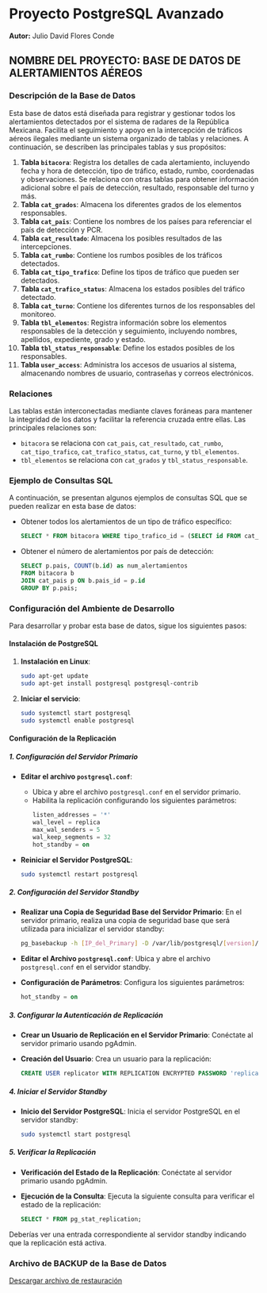
# Proyecto PostgreSQL Avanzado

**Autor:** Julio David Flores Conde

## NOMBRE DEL PROYECTO: BASE DE DATOS DE ALERTAMIENTOS AÉREOS

### Descripción de la Base de Datos

Esta base de datos está diseñada para registrar y gestionar todos los alertamientos detectados por el sistema de radares de la República Mexicana. Facilita el seguimiento y apoyo en la intercepción de tráficos aéreos ilegales mediante un sistema organizado de tablas y relaciones. A continuación, se describen las principales tablas y sus propósitos:

1. **Tabla `bitacora`**: Registra los detalles de cada alertamiento, incluyendo fecha y hora de detección, tipo de tráfico, estado, rumbo, coordenadas y observaciones. Se relaciona con otras tablas para obtener información adicional sobre el país de detección, resultado, responsable del turno y más.
2. **Tabla `cat_grados`**: Almacena los diferentes grados de los elementos responsables.
3. **Tabla `cat_pais`**: Contiene los nombres de los países para referenciar el país de detección y PCR.
4. **Tabla `cat_resultado`**: Almacena los posibles resultados de las intercepciones.
5. **Tabla `cat_rumbo`**: Contiene los rumbos posibles de los tráficos detectados.
6. **Tabla `cat_tipo_trafico`**: Define los tipos de tráfico que pueden ser detectados.
7. **Tabla `cat_trafico_status`**: Almacena los estados posibles del tráfico detectado.
8. **Tabla `cat_turno`**: Contiene los diferentes turnos de los responsables del monitoreo.
9. **Tabla `tbl_elementos`**: Registra información sobre los elementos responsables de la detección y seguimiento, incluyendo nombres, apellidos, expediente, grado y estado.
10. **Tabla `tbl_status_responsable`**: Define los estados posibles de los responsables.
11. **Tabla `user_access`**: Administra los accesos de usuarios al sistema, almacenando nombres de usuario, contraseñas y correos electrónicos.

### Relaciones

Las tablas están interconectadas mediante claves foráneas para mantener la integridad de los datos y facilitar la referencia cruzada entre ellas. Las principales relaciones son:

- `bitacora` se relaciona con `cat_pais`, `cat_resultado`, `cat_rumbo`, `cat_tipo_trafico`, `cat_trafico_status`, `cat_turno`, y `tbl_elementos`.
- `tbl_elementos` se relaciona con `cat_grados` y `tbl_status_responsable`.

### Ejemplo de Consultas SQL

A continuación, se presentan algunos ejemplos de consultas SQL que se pueden realizar en esta base de datos:

- Obtener todos los alertamientos de un tipo de tráfico específico:
  ```sql
  SELECT * FROM bitacora WHERE tipo_trafico_id = (SELECT id FROM cat_tipo_trafico WHERE tipo = 'Tráfico Ilegal');
  ```

- Obtener el número de alertamientos por país de detección:
  ```sql
  SELECT p.pais, COUNT(b.id) as num_alertamientos 
  FROM bitacora b 
  JOIN cat_pais p ON b.pais_id = p.id 
  GROUP BY p.pais;
  ```

### Configuración del Ambiente de Desarrollo

Para desarrollar y probar esta base de datos, sigue los siguientes pasos:

#### Instalación de PostgreSQL

1. **Instalación en Linux**:
   ```bash
   sudo apt-get update
   sudo apt-get install postgresql postgresql-contrib
   ```

2. **Iniciar el servicio**:
   ```bash
   sudo systemctl start postgresql
   sudo systemctl enable postgresql
   ```

#### Configuración de la Replicación

##### 1. Configuración del Servidor Primario

- **Editar el archivo `postgresql.conf`**:
  - Ubica y abre el archivo `postgresql.conf` en el servidor primario.
  - Habilita la replicación configurando los siguientes parámetros:
    ```sql
    listen_addresses = '*'
    wal_level = replica
    max_wal_senders = 5
    wal_keep_segments = 32
    hot_standby = on
    ```

- **Reiniciar el Servidor PostgreSQL**:
  ```bash
  sudo systemctl restart postgresql
  ```

##### 2. Configuración del Servidor Standby

- **Realizar una Copia de Seguridad Base del Servidor Primario**:
  En el servidor primario, realiza una copia de seguridad base que será utilizada para inicializar el servidor standby:
  ```bash
  pg_basebackup -h [IP_del_Primary] -D /var/lib/postgresql/[version]/main -U [usuario_replicacion] -Fp -Xs -P -R
  ```

- **Editar el Archivo `postgresql.conf`**:
  Ubica y abre el archivo `postgresql.conf` en el servidor standby.

- **Configuración de Parámetros**:
  Configura los siguientes parámetros:
  ```sql
  hot_standby = on
  ```

##### 3. Configurar la Autenticación de Replicación

- **Crear un Usuario de Replicación en el Servidor Primario**:
  Conéctate al servidor primario usando pgAdmin.

- **Creación del Usuario**:
  Crea un usuario para la replicación:
  ```sql
  CREATE USER replicator WITH REPLICATION ENCRYPTED PASSWORD 'replicator_password';
  ```

##### 4. Iniciar el Servidor Standby

- **Inicio del Servidor PostgreSQL**:
  Inicia el servidor PostgreSQL en el servidor standby:
  ```bash
  sudo systemctl start postgresql
  ```

##### 5. Verificar la Replicación

- **Verificación del Estado de la Replicación**:
  Conéctate al servidor primario usando pgAdmin.

- **Ejecución de la Consulta**:
  Ejecuta la siguiente consulta para verificar el estado de la replicación:
  ```sql
  SELECT * FROM pg_stat_replication;
  ```

Deberías ver una entrada correspondiente al servidor standby indicando que la replicación está activa.

### Archivo de BACKUP de la Base de Datos

[Descargar archivo de restauración](https://github.com/Juliodfconde/Curso_postgress/blob/main/backup/db_alertamientos270620204.sql)
